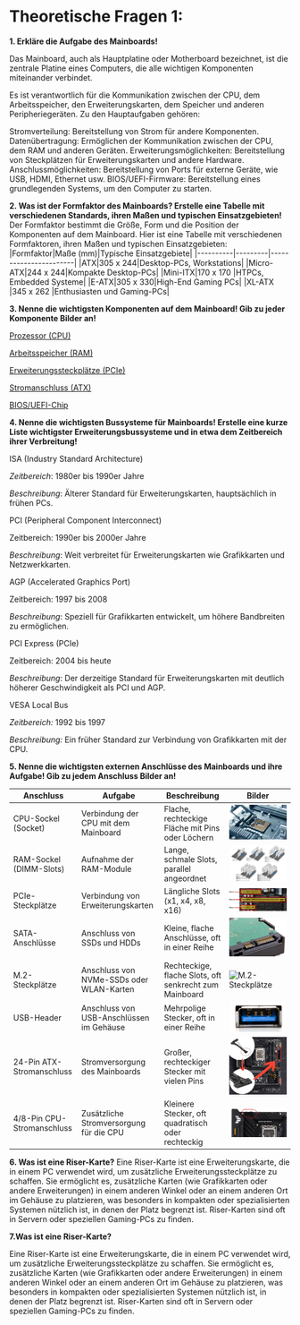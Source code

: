 # Theoretische Fragen 1:

**1. Erkläre die Aufgabe des Mainboards!**

Das Mainboard, auch als Hauptplatine oder Motherboard bezeichnet, ist die zentrale Platine eines Computers, die alle wichtigen Komponenten miteinander verbindet.

Es ist verantwortlich für die Kommunikation zwischen der CPU, dem Arbeitsspeicher, den Erweiterungskarten, dem Speicher und anderen Peripheriegeräten. Zu den Hauptaufgaben gehören:

Stromverteilung: Bereitstellung von Strom für andere Komponenten.
Datenübertragung: Ermöglichen der Kommunikation zwischen der CPU, dem RAM und anderen Geräten.
Erweiterungsmöglichkeiten: Bereitstellung von Steckplätzen für Erweiterungskarten und andere Hardware.
Anschlussmöglichkeiten: Bereitstellung von Ports für externe Geräte, wie USB, HDMI, Ethernet usw.
BIOS/UEFI-Firmware: Bereitstellung eines grundlegenden Systems, um den Computer zu starten.

**2. Was ist der Formfaktor des Mainboards? Erstelle eine Tabelle mit verschiedenen Standards, ihren Maßen und typischen Einsatzgebieten!**
Der Formfaktor bestimmt die Größe, Form und die Position der Komponenten auf dem Mainboard. Hier ist eine Tabelle mit verschiedenen Formfaktoren, ihren Maßen und typischen Einsatzgebieten:
|Formfaktor|Maße (mm)|Typische Einsatzgebiete|
|----------|---------|-----------------------|
|ATX|305 x 244|Desktop-PCs, Workstations|
|Micro-ATX|244 x 244|Kompakte Desktop-PCs|
|Mini-ITX|170 x 170	|HTPCs, Embedded Systeme|
|E-ATX|305 x 330|High-End Gaming PCs|
|XL-ATX	|345 x 262	|Enthusiasten und Gaming-PCs|

**3. Nenne die wichtigsten Komponenten auf dem Mainboard! Gib zu jeder Komponente Bilder an!**

[Prozessor (CPU)](Bilder_Infobase/prozessor.png)

[Arbeitsspeicher (RAM)](Bilder_Infobase/ram.png)

[Erweiterungssteckplätze (PCIe)](Bilder_Infobase/Erweiterungssteckplätze.png)

[Stromanschluss (ATX)](Bilder_Infobase/Stromanschluss.png)

[BIOS/UEFI-Chip](Bilder_Infobase/BIOS_UEFI_Chip.png)

**4. Nenne die wichtigsten Bussysteme für Mainboards! Erstelle eine kurze Liste wichtigster Erweiterungsbussysteme und in etwa dem Zeitbereich ihrer Verbreitung!**

ISA (Industry Standard Architecture)

*Zeitbereich*: 1980er bis 1990er Jahre

*Beschreibung*: Älterer Standard für Erweiterungskarten, hauptsächlich in frühen PCs.

PCI (Peripheral Component Interconnect)

Zeitbereich: 1990er bis 2000er Jahre

*Beschreibung*: Weit verbreitet für Erweiterungskarten wie Grafikkarten und Netzwerkkarten.

AGP (Accelerated Graphics Port)

Zeitbereich: 1997 bis 2008

*Beschreibung*: Speziell für Grafikkarten entwickelt, um höhere Bandbreiten zu ermöglichen.

PCI Express (PCIe)

Zeitbereich: 2004 bis heute

*Beschreibung*: Der derzeitige Standard für Erweiterungskarten mit deutlich höherer Geschwindigkeit als PCI und AGP.

VESA Local Bus

*Zeitbereich:* 1992 bis 1997

*Beschreibung:* Ein früher Standard zur Verbindung von Grafikkarten mit der CPU.


**5. Nenne die wichtigsten externen Anschlüsse des Mainboards und ihre Aufgabe! Gib zu jedem Anschluss Bilder an!**

|Anschluss|Aufgabe|Beschreibung| Bilder |
|---------|-------|------------|--------|
|CPU-Sockel (Socket)|Verbindung der CPU mit dem Mainboard|Flache, rechteckige Fläche mit Pins oder Löchern| ![CPU-Sockel](Bilder_Infobase/image0.png) |
|RAM-Sockel (DIMM-Slots)|Aufnahme der RAM-Module|Lange, schmale Slots, parallel angeordnet| ![RAM-Sockel](Bilder_Infobase/image-01.png) |
|PCIe-Steckplätze|Verbindung von Erweiterungskarten|Längliche Slots (x1, x4, x8, x16)| ![PCIe-STeckplätze](Bilder_Infobase/image-02.png) |
|SATA-Anschlüsse|Anschluss von SSDs und HDDs|Kleine, flache Anschlüsse, oft in einer Reihe| ![SATA-Anschlüsse](Bilder_Infobase/image-03.png) |
|M.2-Steckplätze|Anschluss von NVMe-SSDs oder WLAN-Karten|Rechteckige, flache Slots, oft senkrecht zum Mainboard| ![M.2-Steckplätze](Bilder_Infobase/image-05.png) |
|USB-Header|Anschluss von USB-Anschlüssen im Gehäuse|Mehrpolige Stecker, oft in einer Reihe| ![USB-Header](Bilder_Infobase/image-04.png) |
|24-Pin ATX-Stromanschluss|Stromversorgung des Mainboards|Großer, rechteckiger Stecker mit vielen Pins| ![24-Pin ATX](Bilder_Infobase/image-06.png) |
|4/8-Pin CPU-Stromanschluss|Zusätzliche Stromversorgung für die CPU|Kleinere Stecker, oft quadratisch oder rechteckig| ![4/8-Pin](Bilder_Infobase/image-07.png) |

**6. Was ist eine Riser-Karte?**
Eine Riser-Karte ist eine Erweiterungskarte, die in einem PC verwendet wird, um zusätzliche Erweiterungssteckplätze zu schaffen. Sie ermöglicht es, zusätzliche Karten (wie Grafikkarten oder andere Erweiterungen) in einem anderen Winkel oder an einem anderen Ort im Gehäuse zu platzieren, was besonders in kompakten oder spezialisierten Systemen nützlich ist, in denen der Platz begrenzt ist. Riser-Karten sind oft in Servern oder speziellen Gaming-PCs zu finden.

**7.Was ist eine Riser-Karte?**

Eine Riser-Karte ist eine Erweiterungskarte, die in einem PC verwendet wird, um zusätzliche Erweiterungssteckplätze zu schaffen. Sie ermöglicht es, zusätzliche Karten (wie Grafikkarten oder andere Erweiterungen) in einem anderen Winkel oder an einem anderen Ort im Gehäuse zu platzieren, was besonders in kompakten oder spezialisierten Systemen nützlich ist, in denen der Platz begrenzt ist. Riser-Karten sind oft in Servern oder speziellen Gaming-PCs zu finden.